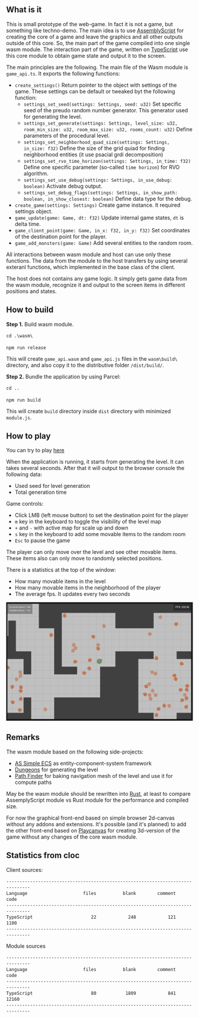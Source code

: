## What is it

This is small prototype of the web-game. In fact it is not a game, but something like techno-demo. The main idea is to use [AssemblyScript](https://www.assemblyscript.org/) for creating the core of a game and leave the graphics and all other outputs outside of this core. So, the main part of the game compiled into one single wasm module. The interaction part of the game, written on [TypeScript](https://www.typescriptlang.org/) use this core module to obtain game state and output it to the screen.

The main principles are the following. The main file of the Wasm module is ```game_api.ts```. It exports the following functions:
* ```create_settings()``` Return pointer to the object with settings of the game. These settings can be default or tweaked byt the following function:
    * ```settings_set_seed(settings: Settings, seed: u32)``` Set specific seed of the preudo random number generator. This generator used for generating the level.
    * ```settings_set_generate(settings: Settings, level_size: u32, room_min_size: u32, room_max_size: u32, rooms_count: u32)``` Define parameters of the procedural level.
    * ```settings_set_neighborhood_quad_size(settings: Settings, in_size: f32)``` Define the size of the grid quiad for finding neighborhood entities (it use psacial grdi decomposition)
    * ```settings_set_rvo_time_horizon(settings: Settings, in_time: f32)``` Define one specific parameter (so-called ```time horizon```) for RVO algorithm.
    * ```settings_set_use_debug(settings: Settings, in_use_debug: boolean)``` Activate debug output.
    * ```settings_set_debug_flags(settings: Settings, in_show_path: boolean, in_show_closest: boolean)``` Define data type for the debug.
* ```create_game(settings: Settings)``` Create game instance. It required settings object.
* ```game_update(game: Game, dt: f32)``` Update internal game states, ```dt``` is delta time.
* ```game_client_point(game: Game, in_x: f32, in_y: f32)``` Set coordinates of the destination point for the player.
* ```game_add_monsters(game: Game)``` Add several entities to the random room.

All interactions between wasm module and host can use only these functions. The data from the module to the host transfers by using several exteranl functions, which implemented in the base class of the client.

The host does not contains any game logic. It simply gets game data from the wasm module, recognize it and output to the screen items in different positions and states.

## How to build

**Step 1.** Build wasm module.

```
cd .\wasm\

npm run release
```

This will create ```game_api.wasm``` and ```game_api.js``` files in the ```wasm\build\ ``` directory, and also copy it to the distributive folder ```/dist/build/```.

**Step 2.** Bundle the application by using Parcel:

```
cd ..

npm run build
```

This will create ```build``` directory inside ```dist``` directory with minimized ```module.js```.

## How to play

You can try to play [here](https://tugcga.github.io/games/ProjectH/index.html)

When the application is running, it starts from generating the level. It can takes several seconds. After that it will output to the browser console the following data:

* Used seed for level generation
* Total generation time

Game controls:

* Click LMB (left mouse button) to set the destination point for the player
* ```m``` key in the keyboard to toggle the visibility of the level map
* ```+``` and ```-``` with active map for scale up and down
* ```s``` key in the keyboard to add some movable items to the random room
* ```Esc``` to pause the game

The player can only move over the level and see other movable items. These items also can only move to randomly selected positions.

There is a statistics at the top of the window:

* How many movable items in the level
* How many movable items in the neighborhood of the player
* The average fps. It updates every two seconds

![image](./assets/screen_01.png)

## Remarks

The wasm module based on the following side-projects:
* [AS Simple ECS](https://github.com/Tugcga/as_simple_ecs) as entity-component-system framework
* [Dungeons](https://github.com/Tugcga/Dungeons/tree/main/assemblyscript/promethean) for generating the level
* [Path Finder](https://github.com/Tugcga/Path-Finder/tree/main/assemblyscript) for baking navigation mesh of the level and use it for compute paths

May be the wasm module should be rewritten into [Rust](https://www.rust-lang.org/), at least to compare AssemplyScript module vs Rust module for the performance and compiled size.

For now the graphical front-end based on simple browser 2d-canvas without any addons and extensions. It's possible (and it's planned) to add the other front-end based on [Playcanvas](https://playcanvas.com/) for creating 3d-version of the game without any changes of the core wasm module.

## Statistics from cloc

Client sources:

```
-------------------------------------------------------------------------------
Language                     files          blank        comment           code
-------------------------------------------------------------------------------
TypeScript                      22            248            121           1100
-------------------------------------------------------------------------------
```

Module sources

```
-------------------------------------------------------------------------------
Language                     files          blank        comment           code
-------------------------------------------------------------------------------
TypeScript                      80           1809            841          12160
-------------------------------------------------------------------------------
```